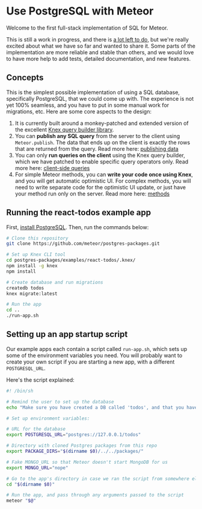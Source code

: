 # Use PostgreSQL with Meteor

Welcome to the first full-stack implementation of SQL for Meteor.

This is still a work in progress, and there is [a lot left to do](contribute.md), but we're really excited about what we have so far and wanted to share it. Some parts of the implementation are more reliable and stable than others, and we would love to have more help to add tests, detailed documentation, and new features.

## Concepts

This is the simplest possible implementation of using a SQL database, specifically PostgreSQL, that we could come up with. The experience is not yet 100% seamless, and you have to put in some manual work for migrations, etc. Here are some core aspects to the design:

1. It is currently built around a monkey-patched and extended version of the excellent [Knex query builder library](http://knexjs.org/).
1. You can **publish any SQL query** from the server to the client using `Meteor.publish`. The data that ends up on the client is exactly the rows that are returned from the query. Read more here: [publishing data](publish.md)
1. You can only **run queries on the client** using the Knex query builder, which we have patched to enable specific query operators only. Read more here: [client-side queries](client.md)
1. For simple Meteor methods, you can **write your code once using Knex**, and you will get automatic optimistic UI. For complex methods, you will need to write separate code for the optimistic UI update, or just have your method run only on the server. Read more here: [methods](methods.md)

## Running the react-todos example app

First, [install PostgreSQL](http://localhost:8000/migrations/#installing-and-running-postgresql). Then, run the commands below:

```bash
# Clone this repository
git clone https://github.com/meteor/postgres-packages.git

# Set up Knex CLI tool
cd postgres-packages/examples/react-todos/.knex/
npm install -g knex
npm install

# Create database and run migrations
createdb todos
knex migrate:latest

# Run the app
cd ..
./run-app.sh
```

## Setting up an app startup script

Our example apps each contain a script called `run-app.sh`, which sets up some of the environment variables you need. You will probably want to create your own script if you are starting a new app, with a different `POSTGRESQL_URL`.

Here's the script explained:

```bash
#! /bin/sh

# Remind the user to set up the database
echo "Make sure you have created a DB called 'todos', and that you have run the migrations in .knex/"

# Set up environment variables:

# URL for the database
export POSTGRESQL_URL="postgres://127.0.0.1/todos"

# Directory with cloned Postgres packages from this repo
export PACKAGE_DIRS="$(dirname $0)/../../packages/"

# Fake MONGO_URL so that Meteor doesn't start MongoDB for us
export MONGO_URL="nope"

# Go to the app's directory in case we ran the script from somewhere else
cd "$(dirname $0)"

# Run the app, and pass through any arguments passed to the script
meteor "$@"
```

